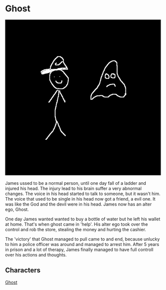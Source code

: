 # Ghost

![Ghost](../images/ghost-movie.jpg)

James ussed to be a normal person, until one day fall of a ladder and injured his head. The injury lead to his brain suffer a very abnormal
changes. The voice in his head started to talk to someone, but it wasn't him. The voice that used to be single in his head now got a friend,
a evil one. It was like the God and the devil were in his head. James now has an alter ego, Ghost.

One day James wanted wanted to buy a bottle of water but he left his wallet at home. That's when ghost came in 'help'. His alter ego took
over the control and rob the store, stealing the money and hurting the cashier.

The 'victory' that Ghost managed to pull came to and end, because unlucky to him a police officer was around and managed to arrest him.
After 5 years in prison and a lot of therapy, James finally managed to have full controll over his actions and thoughts.

## Characters

[Ghost](../villains/ghost.md)
